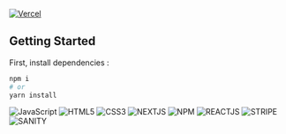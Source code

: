 [![Vercel](https://therealsujitk-vercel-badge.vercel.app/?app=shopmystaffs.vercel.app)](https://shopmystaffs.vercel.app)

## Getting Started

First, install dependencies :

```bash
npm i
# or
yarn install
```
![JavaScript](https://img.shields.io/badge/JavaScript-323330?style=for-the-badge&logo=javascript&logoColor=F7DF1E)
![HTML5](https://img.shields.io/badge/HTML5-E34F26?style=for-the-badge&logo=html5&logoColor=white)
![CSS3](https://img.shields.io/badge/CSS3-1572B6?style=for-the-badge&logo=css3&logoColor=white)
![NEXTJS](https://img.shields.io/badge/next.js-000000?style=for-the-badge&logo=nextdotjs&logoColor=white)
![NPM](https://img.shields.io/badge/npm-CB3837?style=for-the-badge&logo=npm&logoColor=white)
![REACTJS](https://img.shields.io/badge/React-20232A?style=for-the-badge&logo=react&logoColor=61DAFB)
![STRIPE](https://img.shields.io/badge/Stripe-626CD9?style=for-the-badge&logo=Stripe&logoColor=white)
![SANITY](https://img.shields.io/badge/Sanity-626CD9?style=for-the-badge&logo=Sanity&logoColor=white)










